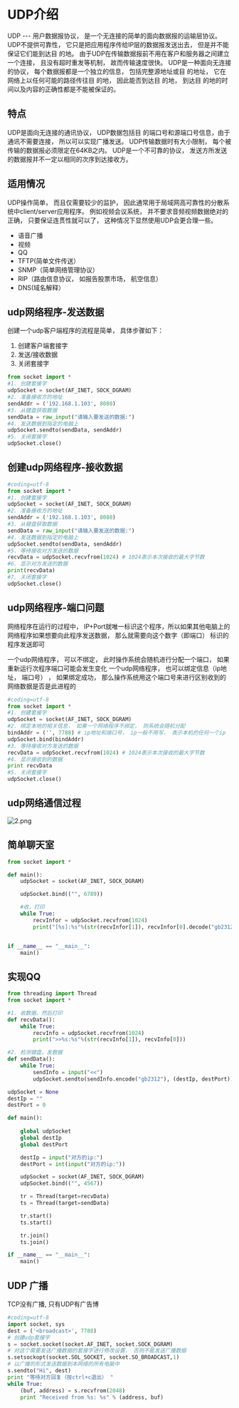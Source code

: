 


# UDP介绍
UDP --- ⽤户数据报协议， 是⼀个⽆连接的简单的⾯向数据报的运输层协议。 UDP不提供可靠性， 它只是把应⽤程序传给IP层的数据报发送出去， 但是并不能保证它们能到达⽬ 的地。 由于UDP在传输数据报前不⽤在客户和服务器之间建⽴⼀个连接， 且没有超时重发等机制， 故⽽传输速度很快。
UDP是⼀种⾯向⽆连接的协议， 每个数据报都是⼀个独⽴的信息， 包括完整源地址或⽬ 的地址， 它在⽹络上以任何可能的路径传往⽬ 的地， 因此能否到达⽬ 的地， 到达⽬ 的地的时间以及内容的正确性都是不能被保证的。

## 特点
UDP是⾯向⽆连接的通讯协议， UDP数据包括⽬ 的端⼝号和源端⼝号信息，由于通讯不需要连接， 所以可以实现⼴播发送。 UDP传输数据时有⼤⼩限制， 每个被传输的数据报必须限定在64KB之内。 UDP是⼀个不可靠的协议， 发送⽅所发送的数据报并不⼀定以相同的次序到达接收⽅。
## 适⽤情况
UDP操作简单， ⽽且仅需要较少的监护， 因此通常⽤于局域⽹⾼可靠性的分散系统中client/server应⽤程序。 例如视频会议系统， 并不要求⾳频视频数据绝对的正确， 只要保证连贯性就可以了， 这种情况下显然使⽤UDP会更合理⼀些。

- 语⾳⼴播
- 视频
- QQ
- TFTP(简单⽂件传送）
- SNMP（简单⽹络管理协议）
- RIP（路由信息协议， 如报告股票市场， 航空信息）
- DNS(域名解释）


## udp⽹络程序-发送数据
创建⼀个udp客户端程序的流程是简单， 具体步骤如下：
1. 创建客户端套接字
2. 发送/接收数据
3. 关闭套接字
```python
from socket import *
#1. 创建套接字
udpSocket = socket(AF_INET, SOCK_DGRAM)
#2. 准备接收⽅的地址
sendAddr = ('192.168.1.103', 8080)
#3. 从键盘获取数据
sendData = raw_input("请输⼊要发送的数据:")
#4. 发送数据到指定的电脑上
udpSocket.sendto(sendData, sendAddr)
#5. 关闭套接字
udpSocket.close()
```

## 创建udp⽹络程序-接收数据
```python
#coding=utf-8
from socket import *
#1. 创建套接字
udpSocket = socket(AF_INET, SOCK_DGRAM)
#2. 准备接收⽅的地址
sendAddr = ('192.168.1.103', 8080)
#3. 从键盘获取数据
sendData = raw_input("请输⼊要发送的数据:")
#4. 发送数据到指定的电脑上
udpSocket.sendto(sendData, sendAddr)
#5. 等待接收对⽅发送的数据
recvData = udpSocket.recvfrom(1024) # 1024表示本次接收的最⼤字节数
#6. 显示对⽅发送的数据
print(recvData)
#7. 关闭套接字
udpSocket.close()
```

## udp⽹络程序-端⼝问题
⽹络程序在运⾏的过程中， IP+Port就唯⼀标识这个程序，所以如果其他电脑上的⽹络程序如果想要向此程序发送数据， 那么就需要向这个数字（即端⼝） 标识的程序发送即可

⼀个udp⽹络程序， 可以不绑定， 此时操作系统会随机进⾏分配⼀个端⼝， 如果重新运⾏次程序端⼝可能会发⽣变化
⼀个udp⽹络程序， 也可以绑定信息（ip地址， 端⼝号） ， 如果绑定成功， 那么操作系统⽤这个端⼝号来进⾏区别收到的⽹络数据是否是此进程的
```python
#coding=utf-8
from socket import *
#1. 创建套接字
udpSocket = socket(AF_INET, SOCK_DGRAM)
#2. 绑定本地的相关信息， 如果⼀个⽹络程序不绑定， 则系统会随机分配
bindAddr = ('', 7788) # ip地址和端⼝号， ip⼀般不⽤写， 表示本机的任何⼀个ip
udpSocket.bind(bindAddr)
#3. 等待接收对⽅发送的数据
recvData = udpSocket.recvfrom(1024) # 1024表示本次接收的最⼤字节数
#4. 显示接收到的数据
print recvData
#5. 关闭套接字
udpSocket.close()
```

## udp⽹络通信过程
![2.png](2.png)

## 简单聊天室
```python
from socket import *

def main():
    udpSocket = socket(AF_INET, SOCK_DGRAM)

    udpSocket.bind(("", 6789))

    #收，打印
    while True:
        recvInfor = udpSocket.recvfrom(1024)
        print("[%s]:%s"%(str(recvInfor[1]), recvInfor[0].decode("gb2312")))


if __name__ == "__main__":
    main()
```

## 实现QQ

```python
from threading import Thread
from socket import *

#1. 收数据，然后打印
def recvData():
    while True:
        recvInfo = udpSocket.recvfrom(1024)
        print(">>%s:%s"%(str(recvInfo[1]), recvInfo[0]))

#2. 检测键盘，发数据
def sendData():
    while True:
        sendInfo = input("<<")
        udpSocket.sendto(sendInfo.encode("gb2312"), (destIp, destPort))

udpSocket = None
destIp = ""
destPort = 0

def main():
    
    global udpSocket
    global destIp
    global destPort 

    destIp = input("对方的ip:")
    destPort = int(input("对方的ip:"))

    udpSocket = socket(AF_INET, SOCK_DGRAM)
    udpSocket.bind(("", 4567))

    tr = Thread(target=recvData)
    ts = Thread(target=sendData)

    tr.start()
    ts.start()

    tr.join()
    ts.join()

if __name__ == "__main__":
    main()
```


## UDP 广播
TCP没有广播, 只有UDP有广告博

```python
#coding=utf-8
import socket, sys
dest = ('<broadcast>', 7788)
# 创建udp套接字
s = socket.socket(socket.AF_INET, socket.SOCK_DGRAM)
# 对这个需要发送⼴播数据的套接字进⾏修改设置， 否则不能发送⼴播数据
s.setsockopt(socket.SOL_SOCKET, socket.SO_BROADCAST,1)
# 以⼴播的形式发送数据到本⽹络的所有电脑中
s.sendto("Hi", dest)
print "等待对⽅回复（按ctrl+c退出） "
while True:
    (buf, address) = s.recvfrom(2048)
    print "Received from %s: %s" % (address, buf)
```


